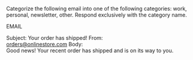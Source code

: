 Categorize the following email into one of the following categories: work, personal, newsletter, other. Respond exclusively with the category name.

EMAIL

Subject: 
Your order has shipped!
From:    
orders@onlinestore.com
Body:    
Good news! Your recent order has shipped and is on its way to you.